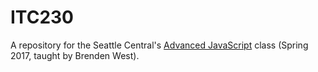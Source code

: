 # ITC230
A repository for the Seattle Central's [Advanced JavaScript](https://github.com/brendenwest/itc298-s16) class (Spring 2017, taught by Brenden West). 
